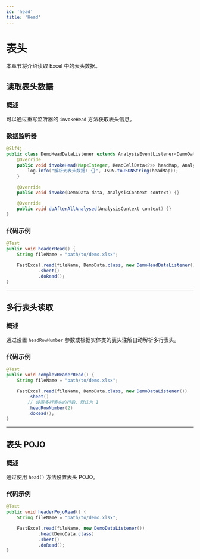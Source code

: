 ```yaml
---
id: 'head'
title: 'Head'
---
```


# 表头
本章节将介绍读取 Excel 中的表头数据。

## 读取表头数据

### 概述
可以通过重写监听器的 `invokeHead` 方法获取表头信息。

### 数据监听器
```java
@Slf4j
public class DemoHeadDataListener extends AnalysisEventListener<DemoData> {
    @Override
    public void invokeHead(Map<Integer, ReadCellData<?>> headMap, AnalysisContext context) {
        log.info("解析到表头数据: {}", JSON.toJSONString(headMap));
    }

    @Override
    public void invoke(DemoData data, AnalysisContext context) {}

    @Override
    public void doAfterAllAnalysed(AnalysisContext context) {}
}
```

### 代码示例
```java
@Test
public void headerRead() {
    String fileName = "path/to/demo.xlsx";

    FastExcel.read(fileName, DemoData.class, new DemoHeadDataListener())
            .sheet()
            .doRead();
}
```

---

## 多行表头读取

### 概述
通过设置 `headRowNumber` 参数或根据实体类的表头注解自动解析多行表头。

### 代码示例
```java
@Test
public void complexHeaderRead() {
    String fileName = "path/to/demo.xlsx";

    FastExcel.read(fileName, DemoData.class, new DemoDataListener())
        .sheet()
        // 设置多行表头的行数，默认为 1
        .headRowNumber(2)
        .doRead();
}
```

---

## 表头 POJO

### 概述
通过使用 `head()` 方法设置表头 POJO。

### 代码示例
```java
@Test
public void headerPojoRead() {
    String fileName = "path/to/demo.xlsx";

    FastExcel.read(fileName, new DemoDataListener())
            .head(DemoData.class)
            .sheet()
            .doRead();
}
```
